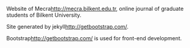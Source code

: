 Website of Mecra<http://mecra.bilkent.edu.tr>, online journal of graduate students of Bilkent University.


Site generated by jekyll<http://getbootstrap.com/>.


Bootstrap<http://getbootstrap.com/> is used for front-end development.